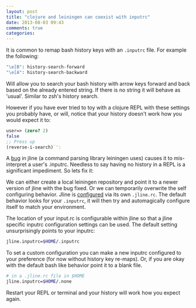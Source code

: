 ```yaml
---
layout: post
title: "clojure and leiningen can coexist with inputrc"
date: 2013-08-03 09:43
comments: true
categories:
---
```

It is common to remap bash history keys with an `.inputrc` file.
For example the following:

```bash
"\e[B": history-search-forward
"\e[A": history-search-backward
```

Will allow you to search your bash history with arrow keys forward and back based on the already entered string. If there is no string it will behave as 'usual'. Similar to zsh's history search.

However if you have ever tried to toy with a clojure REPL with these settings you probably have, or will, notice that your history doesn't work how you would expect it to:

``` clojure
user=> (zero? 2)
false
;; Press up
(reverse-i-search)`':
```

A [bug](https://github.com/jline/jline2/issues/51) in jline (a command parsing library leiningen uses) causes it to mis-interpret a user's .inputrc. Needless to say having no history in a REPL is a significant impediment. So lets fix it:

We can either create a local leiningen repository and point it to a newer version of jline with the bug fixed. Or we can temporarily overwrite the self configuring behavior. Jline is [configured](https://github.com/jline/jline2/wiki/Configuration-Properties) via its own `.jline.rc`. The default behavior looks for your `.inputrc`, it will then try and automagically configure itself to match your environment.

The location of your input.rc is configurable within jline so that a jline specific inputrc configuration settings can be used. The default setting unsurprisingly points to your inputrc:
```bash
jline.inputrc=$HOME/.inputrc
```
To set a custom configuration you can make a new inputrc configured to your preference (for now without history key re-maps). Or, if you are okay with the default bash like behavior point it to a blank file.

```bash
# in a .jline.rc file in $HOME
jline.inputrc=$HOME/.none
```
Restart your REPL or terminal and your history will work how you expect again.